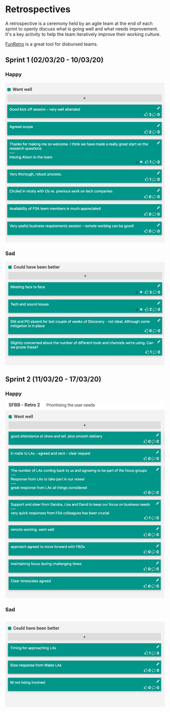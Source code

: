 # Retrospectives

A retrospective is a ceremony held by an agile team at the end of each sprint to openly discuss what is going well and what needs improvement. It's a key activity to help the team iteratively improve their working culture.

[FunRetro](https://funretro.io/) is a great tool for disbursed teams.

## Sprint 1 (02/03/20 - 10/03/20)

### Happy

![Uploaded file](uploads/Screenshot_2020-03-10_at_15.59.59.png)

### Sad

![Uploaded file](uploads/Screenshot_2020-03-10_at_16.00.05.png)

## Sprint 2 (11/03/20 - 17/03/20)

### Happy

![Uploaded file](uploads/Screenshot_2020-03-17_at_15.18.40.png)

### Sad

![Uploaded file](uploads/Screenshot_2020-03-17_at_15.18.47.png)

